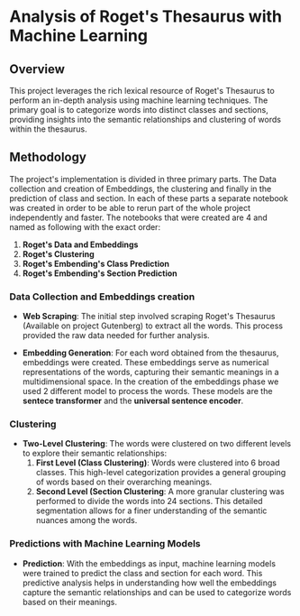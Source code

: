 # Analysis of Roget's Thesaurus with Machine Learning

## Overview

This project leverages the rich lexical resource of Roget's Thesaurus to perform an in-depth analysis using machine learning techniques. The primary goal is to categorize words into distinct classes and sections, providing insights into the semantic relationships and clustering of words within the thesaurus. 

## Methodology

The project's implementation is divided in three primary parts. The Data collection and creation of Embeddings, the clustering and finally in the prediction of class and section. In each of these parts a separate notebook was created in order to be able to rerun part of the whole project independently and faster. The notebooks that were created are 4 and named as following with the exact order:

  1. **Roget's Data and Embeddings**
  2. **Roget's Clustering**
  3. **Roget's Embending's Class Prediction**
  4. **Roget's Embending's Section Prediction**

### Data Collection and Embeddings creation

- **Web Scraping**: The initial step involved scraping Roget's Thesaurus (Available on project Gutenberg) to extract all the words. This process provided the raw data needed for further analysis.

- **Embedding Generation**: For each word obtained from the thesaurus, embeddings were created. These embeddings serve as numerical representations of the words, capturing their semantic meanings in a multidimensional space. In the creation of the embeddings phase we used 2 different model to process the words. These models are the **sentece transformer** and the **universal sentence encoder**.

### Clustering

- **Two-Level Clustering**: The words were clustered on two different levels to explore their semantic relationships:
  1. **First Level (Class Clustering)**: Words were clustered into 6 broad classes. This high-level categorization provides a general grouping of words based on their overarching meanings.
  2. **Second Level (Section Clustering**: A more granular clustering was performed to divide the words into 24 sections. This detailed segmentation allows for a finer understanding of the semantic nuances among the words.

### Predictions with Machine Learning Models

- **Prediction**: With the embeddings as input, machine learning models were trained to predict the class and section for each word. This predictive analysis helps in understanding how well the embeddings capture the semantic relationships and can be used to categorize words based on their meanings.


